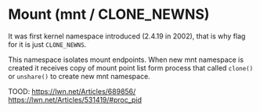 # Mount (mnt / CLONE_NEWNS)
It was first kernel namespace introduced (2.4.19 in 2002), that is why flag for it is just `CLONE_NEWNS`. 

This namespace isolates mount endpoints. When new mnt namespace is created it receives copy of mount point list form process that called `clone()` or `unshare()` to create new mnt namespace.

TOOD:
https://lwn.net/Articles/689856/
https://lwn.net/Articles/531419/#proc_pid
